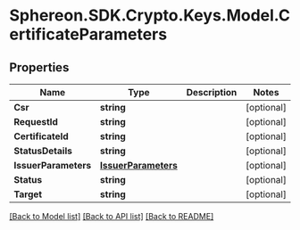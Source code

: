 # Sphereon.SDK.Crypto.Keys.Model.CertificateParameters
## Properties

Name | Type | Description | Notes
------------ | ------------- | ------------- | -------------
**Csr** | **string** |  | [optional] 
**RequestId** | **string** |  | [optional] 
**CertificateId** | **string** |  | [optional] 
**StatusDetails** | **string** |  | [optional] 
**IssuerParameters** | [**IssuerParameters**](IssuerParameters.md) |  | [optional] 
**Status** | **string** |  | [optional] 
**Target** | **string** |  | [optional] 

[[Back to Model list]](../README.md#documentation-for-models) [[Back to API list]](../README.md#documentation-for-api-endpoints) [[Back to README]](../README.md)

